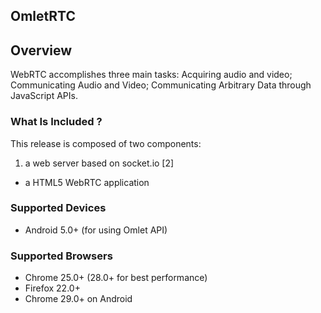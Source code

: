 ## OmletRTC

## Overview
WebRTC accomplishes three main tasks: Acquiring audio and video; Communicating Audio and Video; Communicating Arbitrary Data through JavaScript APIs.

### What Is Included ?
This release is composed of two components:

1. a web server based on socket.io [2]
+  a HTML5 WebRTC application

### Supported Devices
* Android 5.0+ (for using Omlet API)


### Supported Browsers
* Chrome 25.0+ (28.0+ for best performance)
* Firefox 22.0+
* Chrome 29.0+ on Android
